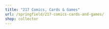 ```yaml
---
title: "217 Comics, Cards & Games"
url: /springfield/217-comics-cards-and-games/
shop: collector
---
```

